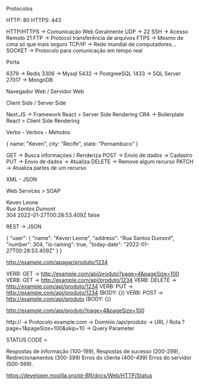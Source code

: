 Protocolos

HTTP: 80
HTTPS: 443

HTTP/HTTPS -> Comunicação Web Geralmente
UDP -> 
22 SSH -> Acesso Remoto
21 FTP -> Protocol transferência de arquivos
FTPS -> Mesmo de cima só que mais seguro 
TCP/IP -> Rede mundial de computadores...
SOCKET -> Protocolo para comunicação em tempo real

Porta

6379 -> Redis
3306 -> Mysql
5432 -> PostgreeSQL
1433 -> SQL Server
27017 -> MongoDB

Navegador Web / Servidor Web

Client Side / Server Side

Next.JS -> Framework React > Server Side Rendering
CRA -> Boilerplate React > Client Side Rendering

Verbs - Verbos - Metodos

{
    name: "Keven",
    city: "Recife",
    state: "Pernambuco"
}

GET -> Busca informações / Renderiza
POST -> Envio de dados -> Cadastro
PUT -> Envio de dados -> Atualiza
DELETE -> Remove algum recurso
PATCH -> Atualiza partes de um recurso

XML - JSON

Web Services > SOAP

<user>
    <name>Keven Leone</name>
    <address>Rua Santos Dumont</address>
    <number>304</number>
    <today-date>2022-01-27T00:28:53.409Z</today-date>
    <is-raining>false</is-raining>
</user>

REST -> JSON

{
    "user": {
        "name": "Keven Leone",
        "address": "Rua Santos Dumont",
        "number": 304,
        "is-raining": true,
        "today-date": "2022-01-27T00:28:53.409Z"
    }
}

http://example.com/apagar/produto/1234

VERB: GET -> http://example.com/api/produto?page=4&pageSize=100
VERB: GET -> http://example.com/api/produto/1234
VERB: DELETE -> http://example.com/api/produto/1234
VERB: PUT -> http://example.com/api/produto/1234 (BODY: {})
VERB: POST -> http://example.com/api/produto (BODY: {})

http://example.com/api/produto?page=4&pageSize=100

http:// -> Protocolo
example.com -> Domínio
/api/produto -> URL / Rota
?page=1&pageSize=100&skip=10 -> Query Parameter

STATUS CODE >

Respostas de informação (100-199),
Respostas de sucesso (200-299),
Redirecionamentos (300-399)
Erros do cliente (400-499)
Erros do servidor (500-599).

https://developer.mozilla.org/pt-BR/docs/Web/HTTP/Status